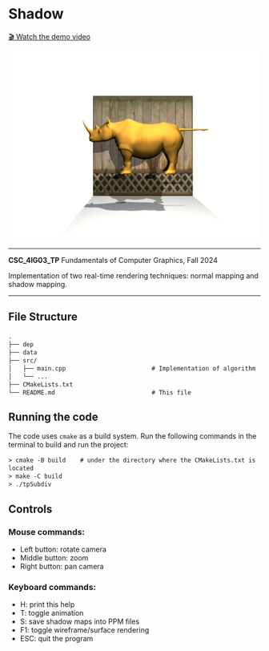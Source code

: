 # Shadow

[🎬 Watch the demo video](https://github.com/llada60/Shadow_Real-time_Rendering/raw/refs/heads/main/demo/video.mp4)

<img src="demo/demo.png" alt="shadow" width="500"/>


---

**CSC_4IG03_TP** Fundamentals of Computer Graphics, Fall 2024

Implementation of two real-time rendering techniques: normal mapping and shadow mapping.

---



## File Structure

```
.
├── dep
├── data
├── src/
│   ├── main.cpp                        # Implementation of algorithm
│   └── ...
├── CMakeLists.txt
└── README.md                           # This file
```

## Running the code

The code uses `cmake` as a build system. Run the following commands in the terminal to build and run the project:

```
> cmake -B build    # under the directory where the CMakeLists.txt is located
> make -C build
> ./tpSubdiv        
```

## Controls

### Mouse commands:
- Left button: rotate camera
- Middle button: zoom
- Right button: pan camera
### Keyboard commands:
- H: print this help
- T: toggle animation
- S: save shadow maps into PPM files
- F1: toggle wireframe/surface rendering
- ESC: quit the program
